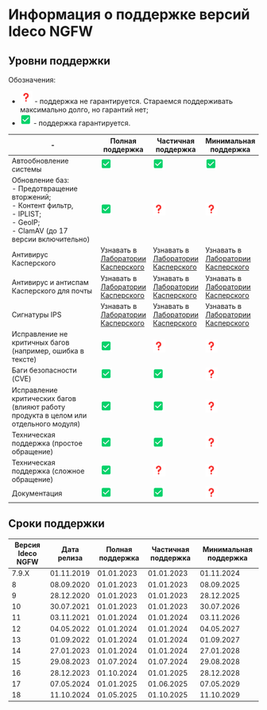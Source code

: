 # Информация о поддержке версий Ideco NGFW

## Уровни поддержки

Обозначения:

* ![](../../_images/icon-question.png) - поддержка не гарантируется. Стараемся поддерживать максимально долго, но гарантий нет;
* ![](../../_images/icon-positively.png) - поддержка гарантируется.

<table><thead><tr><th width="243">-</th><th>Полная поддержка</th><th>Частичная поддержка</th><th>Минимальная поддержка</th></tr></thead><tbody><tr><td>Автообновление системы</td><td><img src="../../_images/icon-positively.png" alt="" data-size="original"></td><td><img src="../../_images/icon-positively.png" alt="" data-size="original"></td><td><img src="../../_images/icon-positively.png" alt="" data-size="original"></td></tr><tr><td>Обновление баз: <br>- Предотвращение вторжений;<br>- Контент фильтр, <br>- IPLIST;<br>- GeoIP;<br>- ClamAV (до 17 версии включительно)</td><td><img src="../../_images/icon-positively.png" alt="" data-size="original"></td><td><img src="../../_images/icon-question.png" alt="" data-size="original"></td><td><img src="../../_images/icon-question.png" alt="" data-size="original"></td></tr><tr><td>Антивирус Касперского</td><td>Узнавать в <a href="https://support.kaspersky.ru/">Лаборатории Касперского</a></td><td>Узнавать в <a href="https://support.kaspersky.ru/">Лаборатории Касперского</a></td><td>Узнавать в <a href="https://support.kaspersky.ru/">Лаборатории Касперского</a></td></tr><tr><td>Антивирус и антиспам Касперского для почты</td><td>Узнавать в <a href="https://support.kaspersky.ru/">Лаборатории Касперского</a></td><td>Узнавать в <a href="https://support.kaspersky.ru/">Лаборатории Касперского</a></td><td>Узнавать в <a href="https://support.kaspersky.ru/">Лаборатории Касперского</a></td></tr><tr><td>Сигнатуры IPS</td><td>Узнавать в <a href="https://support.kaspersky.ru/">Лаборатории Касперского</a></td><td>Узнавать в <a href="https://support.kaspersky.ru/">Лаборатории Касперского</a></td><td>Узнавать в <a href="https://support.kaspersky.ru/">Лаборатории Касперского</a></td></tr><tr><td>Исправление не критичных багов (например, ошибка в тексте)</td><td><img src="../../_images/icon-positively.png" alt="" data-size="original"></td><td><img src="../../_images/icon-question.png" alt="" data-size="original"></td><td><img src="../../_images/icon-question.png" alt="" data-size="original"></td></tr><tr><td>Баги безопасности (CVE)</td><td><img src="../../_images/icon-positively.png" alt="" data-size="original"></td><td><img src="../../_images/icon-positively.png" alt="" data-size="original"></td><td><img src="../../_images/icon-question.png" alt="" data-size="original"></td></tr><tr><td>Исправление критических багов (влияют работу продукта в целом или отдельного модуля)</td><td><img src="../../_images/icon-positively.png" alt="" data-size="original"></td><td><img src="../../_images/icon-positively.png" alt="" data-size="original"></td><td><img src="../../_images/icon-question.png" alt="" data-size="original"></td></tr><tr><td>Техническая поддержка (простое обращение)</td><td><img src="../../_images/icon-positively.png" alt="" data-size="original"></td><td><img src="../../_images/icon-positively.png" alt="" data-size="original"></td><td><img src="../../_images/icon-question.png" alt="" data-size="original"></td></tr><tr><td>Техническая поддержка (сложное обращение)</td><td><img src="../../_images/icon-positively.png" alt="" data-size="original"></td><td><img src="../../_images/icon-question.png" alt="" data-size="original"></td><td><img src="../../_images/icon-question.png" alt="" data-size="original"></td></tr><tr><td>Документация</td><td><img src="../../_images/icon-positively.png" alt="" data-size="original"></td><td><img src="../../_images/icon-positively.png" alt="" data-size="original"></td><td><img src="../../_images/icon-question.png" alt="" data-size="original"></td></tr></tbody></table>

## Сроки поддержки

| Версия Ideco NGFW | Дата релиза | Полная поддержка | Частичная поддержка | Минимальная поддержка |
| ----------------- | ----------- | ---------------- | ------------------- | --------------------- |
| 7.9.Х             | 01.11.2019  | 01.01.2023       | 01.01.2023          | 01.11.2024            |
| 8                 | 08.09.2020  | 01.01.2023       | 01.01.2023          | 08.09.2025            |
| 9                 | 28.12.2020  | 01.01.2023       | 01.01.2023          | 28.12.2025            |
| 10                | 30.07.2021  | 01.01.2023       | 01.01.2023          | 30.07.2026            |
| 11                | 03.11.2021  | 01.01.2024       | 01.01.2024          | 03.11.2026            |
| 12                | 04.05.2022  | 01.01.2024       | 01.01.2024          | 04.05.2027            |
| 13                | 01.09.2022  | 01.01.2024       | 01.01.2024          | 01.09.2027            |
| 14                | 27.01.2023  | 01.01.2024       | 01.01.2024          | 27.01.2028            |
| 15                | 29.08.2023  | 01.07.2024       | 01.07.2024          | 29.08.2028            |
| 16                | 28.12.2023  | 01.10.2024       | 01.01.2025          | 28.12.2028            |
| 17                | 07.05.2024  | 01.01.2025       | 01.06.2025          | 07.05.2029            |
| 18                | 11.10.2024  | 01.05.2025       | 01.10.2025          | 11.10.2029            |
